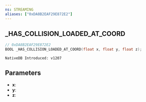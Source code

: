 ```yaml
---
ns: STREAMING
aliases: ["0xDA8B2EAF29E872E2"]
---
```

## _HAS_COLLISION_LOADED_AT_COORD

```c
// 0xDA8B2EAF29E872E2
BOOL _HAS_COLLISION_LOADED_AT_COORD(float x, float y, float z);
```

```
NativeDB Introduced: v1207
```

## Parameters
* **x**:
* **y**:
* **z**:

